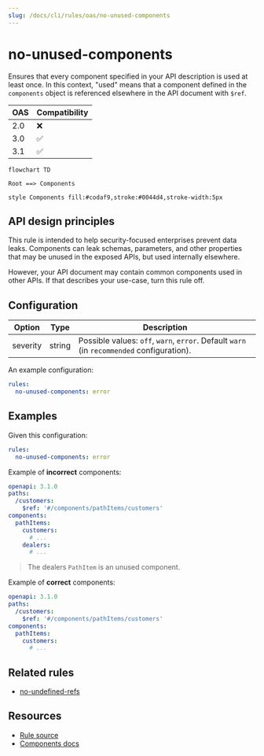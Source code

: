 ```yaml
---
slug: /docs/cli/rules/oas/no-unused-components
---
```


# no-unused-components

Ensures that every component specified in your API description is used at least once.
In this context, "used" means that a component defined in the `components` object is referenced elsewhere in the API document with `$ref`.

| OAS | Compatibility |
| --- | ------------- |
| 2.0 | ❌            |
| 3.0 | ✅            |
| 3.1 | ✅            |

```mermaid
flowchart TD

Root ==> Components

style Components fill:#codaf9,stroke:#0044d4,stroke-width:5px
```

## API design principles

This rule is intended to help security-focused enterprises prevent data leaks. Components can leak schemas, parameters, and other properties that may be unused in the exposed APIs, but used internally elsewhere.

However, your API document may contain common components used in other APIs.
If that describes your use-case, turn this rule off.

## Configuration

| Option   | Type   | Description                                                                               |
| -------- | ------ | ----------------------------------------------------------------------------------------- |
| severity | string | Possible values: `off`, `warn`, `error`. Default `warn` (in `recommended` configuration). |

An example configuration:

```yaml
rules:
  no-unused-components: error
```

## Examples

Given this configuration:

```yaml
rules:
  no-unused-components: error
```

Example of **incorrect** components:

```yaml
openapi: 3.1.0
paths:
  /customers:
    $ref: '#/components/pathItems/customers'
components:
  pathItems:
    customers:
      # ...
    dealers:
      # ...
```

> The dealers `PathItem` is an unused component.

Example of **correct** components:

```yaml
openapi: 3.1.0
paths:
  /customers:
    $ref: '#/components/pathItems/customers'
components:
  pathItems:
    customers:
      # ...
```

## Related rules

- [no-undefined-refs](./no-unresolved-refs.md)

## Resources

- [Rule source](https://github.com/Redocly/redocly-cli/blob/main/packages/core/src/rules/oas3/no-unused-components.ts)
- [Components docs](https://redocly.com/docs/openapi-visual-reference/components/)
